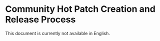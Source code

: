# Community Hot Patch Creation and Release Process

This document is currently not available in English.

